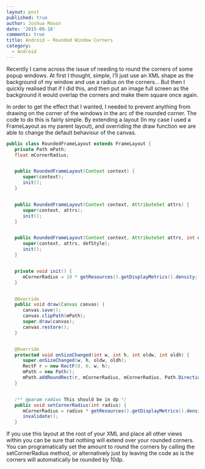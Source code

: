 ```yaml
---
layout: post
published: true
author: Joshua Mason
date: '2015-09-18'
comments: true
title: Android – Rounded Window Corners
category:
  - Android
---
```

Recently I came across the issue of needing to round the corners of some popup windows. At first I thought, simple, I’ll just use an XML shape as the background of my window and use a radius on the corners… But then I quickly realised that if I did this, and then put an image full screen as the background it would overlap the corners and make them square once again.

In order to get the effect that I wanted, I needed to prevent anything from drawing on the corner of the windows in the arc of the rounded corner. The code to do this is fairly simple. By extending a layout (In my case I used a FrameLayout as my parent layout), and overriding the draw function we are able to change the default behaviour of the canvas.

```java
public class RoundedFrameLayout extends FrameLayout {
   private Path mPath;
   float mCornerRadius;


   public RoundedFrameLayout(Context context) {
      super(context);
      init();
   }


   public RoundedFrameLayout(Context context, AttributeSet attrs) {
      super(context, attrs);
      init();
   }


   public RoundedFrameLayout(Context context, AttributeSet attrs, int defStyle) {
      super(context, attrs, defStyle);
      init();
   }


   private void init() {
      mCornerRadius = 10 * getResources().getDisplayMetrics().density;
   }


   @Override
   public void draw(Canvas canvas) {
      canvas.save();
      canvas.clipPath(mPath);
      super.draw(canvas);
      canvas.restore();
   }


   @Override
   protected void onSizeChanged(int w, int h, int oldw, int oldh) {
      super.onSizeChanged(w, h, oldw, oldh);
      RectF r = new RectF(0, 0, w, h);
      mPath = new Path();
      mPath.addRoundRect(r, mCornerRadius, mCornerRadius, Path.Direction.CW);
   }


   /** @param radius This should be in dp */
   public void setCornerRadius(int radius) {
      mCornerRadius = radius * getResources().getDisplayMetrics().density;
      invalidate();
   }
```

If you use this layout at the root of your XML and place all other views within you can be sure that nothing will extend over your rounded corners. You can programatically set the amount to round the corners by calling the setCornerRadius method, or alternatively just by leaving the code as is the corners will automatically be rounded by 10dp.
